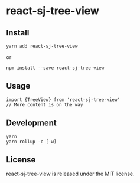 # react-sj-tree-view

## Install

    yarn add react-sj-tree-view

or

    npm install --save react-sj-tree-view


## Usage

    import {TreeView} from 'react-sj-tree-view'
    // More content is on the way


## Development

    yarn
    yarn rollup -c [-w]

## License

react-sj-tree-view is released under the MIT license.

